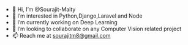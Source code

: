- 👋 Hi, I’m @Sourajit-Maity
- 👀 I’m interested in Python,Django,Laravel and Node
- 🌱 I’m currently working on Deep Learning
- 💞️ I’m looking to collaborate on any Computer Vision related project
- 📫 Reach me at sourajitm8@gmail.com

<!---
Sourajit-Maity/Sourajit-Maity is a ✨ special ✨ repository because its `README.md` (this file) appears on your GitHub profile.
You can click the Preview link to take a look at your changes.
--->
